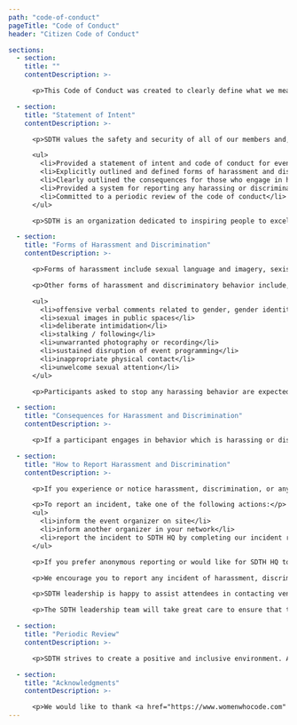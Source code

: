 ```yaml
---
path: "code-of-conduct"
pageTitle: "Code of Conduct"
header: "Citizen Code of Conduct"

sections:
  - section:
    title: ""
    contentDescription: >-

      <p>This Code of Conduct was created to clearly define what we mean by a harassment-free experience, so that our community and those who support it are clear about our intent and have access to procedures for addressing issues, should they arise.</p>

  - section:
    title: "Statement of Intent"
    contentDescription: >-

      <p>SDTH values the safety and security of all of our members and, because of that, we will not tolerate any form of harassment or discrimination. Our goal is to provide a safe and secure environment for our members, and to this end we have taken the following actions:</p>

      <ul>
        <li>Provided a statement of intent and code of conduct for events and programs developed by SDTH (i.e. mentorship, resume reviews, offsite volunteering, interactions within our slack community)</li>
        <li>Explicitly outlined and defined forms of harassment and discrimination</li>
        <li>Clearly outlined the consequences for those who engage in harassing or discriminatory behavior</li>
        <li>Provided a system for reporting any harassing or discriminatory behavior</li>
        <li>Committed to a periodic review of the code of conduct</li>
      </ul>

      <p>SDTH is an organization dedicated to inspiring people to excel in technology careers. We are committed to our mission statement and equally committed to providing a harassment-free experience for everyone regardless of gender, gender identity and expression, sexual orientation, ability, physical appearance, body size, race, ethnicity, age, religion, or socioeconomic status. We do not tolerate harassment of event participants in any form. Event or community participants violating these rules may be sanctioned or expelled permanently, at the discretion of the event organizers, which in most cases are members of the SDTH leadership team.</p>

  - section:
    title: "Forms of Harassment and Discrimination"
    contentDescription: >-

      <p>Forms of harassment include sexual language and imagery, sexist, racist, and exclusionary jokes, and acts that insult or belittle other event attendees in any way. These are unacceptable at any and all SDTH events.</p>

      <p>Other forms of harassment and discriminatory behavior include, but are not limited to:</p>

      <ul>
        <li>offensive verbal comments related to gender, gender identity and expression, sexual orientation, ability, physical appearance, body size, race, ethnicity, religion, socioeconomic status</li>
        <li>sexual images in public spaces</li>
        <li>deliberate intimidation</li>
        <li>stalking / following</li>
        <li>unwarranted photography or recording</li>
        <li>sustained disruption of event programming</li>
        <li>inappropriate physical contact</li>
        <li>unwelcome sexual attention</li>
      </ul>

      <p>Participants asked to stop any harassing behavior are expected to immediately comply and may be removed from the event without warning by any member of SDTH leadership. Participants are expected to comply with the SDTH Code of Conduct at all event venues.</p>

  - section:
    title: "Consequences for Harassment and Discrimination"
    contentDescription: >-

      <p>If a participant engages in behavior which is harassing or discriminatory in any way, the event organizers may take any action they deem appropriate. These actions include, but are not limited to: issuing a warning or expulsion from all future SDTH events.</p>

  - section:
    title: "How to Report Harassment and Discrimination"
    contentDescription: >-

      <p>If you experience or notice harassment, discrimination, or any of the unacceptable behaviors outlined herein at a SDTH event, or have any other concerns, please report the incident as soon as possible.</p>

      <p>To report an incident, take one of the following actions:</p>
      <ul>
        <li>inform the event organizer on site</li>
        <li>inform another organizer in your network</li>
        <li>report the incident to SDTH HQ by completing our incident report form</li>
      </ul>

      <p>If you prefer anonymous reporting or would like for SDTH HQ to address the issue, please use the incident report form. If you choose to share your name on the form, it will only be seen by SDTH leadership involved with resolving the issue.</p>

      <p>We encourage you to report any incident of harassment, discrimination, or unacceptable behavior as soon as possible. SDTH leadership will take all appropriate actions to mitigate risk factors moving forward and continue to provide a safe and secure environment for all SDTH members.</p>

      <p>SDTH leadership is happy to assist attendees in contacting venue security, local law enforcement, or otherwise aid those experiencing harassment so that they feel safe for the duration of the event.</p>

      <p>The SDTH leadership team will take great care to ensure that the assistance provided meets the needs of attendees who were affected.</p>

  - section:
    title: "Periodic Review"
    contentDescription: >-

      <p>SDTH strives to create a positive and inclusive environment. As such, the leadership team commits to an annual review of the Code of Conduct to ensure that it continues to align with this goal and address the needs of our community. WWCode welcomes feedback from its members. All feedback should be submitted to HQ by emailing <a href="mailto:sdtechhubevents@gmail.com" rel="noopener noreferrer" target="_blank">sdtechhubevents@gmail.com</a></p>

  - section:
    title: "Acknowledgments"
    contentDescription: >-

      <p>We would like to thank <a href="https://www.womenwhocode.com" rel="noopener noreferrer" target="_blank">Women Who Code</a> for their excellent code of conduct, which we used as a guide for our own. </p>
---
```

